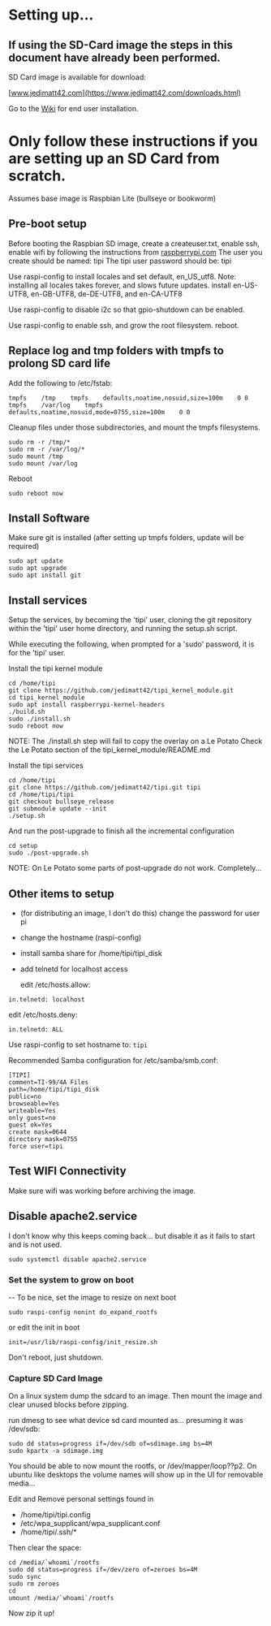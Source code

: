 # Setting up...

## If using the SD-Card image the steps in this document have already been performed.

SD Card image is available for download: 

[www.jedimatt42.com](https://www.jedimatt42.com/downloads.html)

Go to the [Wiki](https://github.com/jedimatt42/tipi/wiki) for end user installation.

# Only follow these instructions if you are setting up an SD Card from scratch.

Assumes base image is Raspbian Lite (bullseye or bookworm)

## Pre-boot setup

Before booting the Raspbian SD image, create a createuser.txt, enable ssh, enable wifi by
following the instructions from [raspberrypi.com](https://raspberrypi.com/documentation/computers/configuration.html#setting-up-a-headless-raspberry-pi)
The user you create should be named: tipi
The tipi user password should be: tipi

Use raspi-config to install locales and set default, en_US_utf8.
Note: installing all locales takes forever, and slows future updates.
install en-US-UTF8, en-GB-UTF8, de-DE-UTF8, and en-CA-UTF8

Use raspi-config to disable i2c so that gpio-shutdown can be enabled.

Use raspi-config to enable ssh, and grow the root filesystem.
reboot.

## Replace log and tmp folders with tmpfs to prolong SD card life

Add the following to /etc/fstab:

```
tmpfs    /tmp    tmpfs    defaults,noatime,nosuid,size=100m    0 0
tmpfs    /var/log    tmpfs    defaults,noatime,nosuid,mode=0755,size=100m    0 0
```

Cleanup files under those subdirectories, and mount the tmpfs filesystems.

```
sudo rm -r /tmp/*
sudo rm -r /var/log/*
sudo mount /tmp
sudo mount /var/log
```

Reboot

```
sudo reboot now
```


## Install Software

Make sure git is installed (after setting up tmpfs folders, update will be required)

```
sudo apt update
sudo apt upgrade
sudo apt install git
```

## Install services

Setup the services, by becoming the 'tipi' user, cloning the git repository 
within the 'tipi' user home directory, and running the setup.sh script.

While executing the following, when prompted for a 'sudo' password, it 
is for the 'tipi' user.

Install the tipi kernel module

```
cd /home/tipi
git clone https://github.com/jedimatt42/tipi_kernel_module.git
cd tipi_kernel_module
sudo apt install raspberrypi-kernel-headers
./build.sh
sudo ./install.sh
sudo reboot now
```

NOTE: The ./install.sh step will fail to copy the overlay on a Le Potato
      Check the Le Potato section of the tipi_kernel_module/README.md 

Install the tipi services

```
cd /home/tipi
git clone https://github.com/jedimatt42/tipi.git tipi
cd /home/tipi/tipi
git checkout bullseye_release
git submodule update --init
./setup.sh
```

And run the post-upgrade to finish all the incremental configuration

```
cd setup
sudo ./post-upgrade.sh
```

NOTE: On Le Potato some parts of post-upgrade do not work. Completely...

## Other items to setup

* (for distributing an image, I don't do this) change the password for user pi
* change the hostname (raspi-config)
* install samba share for /home/tipi/tipi_disk
* add telnetd for localhost access

   edit /etc/hosts.allow: 

```
in.telnetd: localhost
```

   edit /etc/hosts.deny: 

```
in.telnetd: ALL
```


Use raspi-config to set hostname to: `tipi`

Recommended Samba configuration for /etc/samba/smb.conf:

```
[TIPI]
comment=TI-99/4A Files
path=/home/tipi/tipi_disk
public=no
browseable=Yes
writeable=Yes
only guest=no
guest ok=Yes
create mask=0644
directory mask=0755
force user=tipi
```

## Test WIFI Connectivity

Make sure wifi was working before archiving the image. 

## Disable apache2.service

I don't know why this keeps coming back... but disable it as it fails to start and is 
not used.

```
sudo systemctl disable apache2.service
```

### Set the system to grow on boot

-- To be nice, set the image to resize on next boot 
```
sudo raspi-config nonint do_expand_rootfs
```

or edit the init in boot
```
init=/usr/lib/raspi-config/init_resize.sh
```

Don't reboot, just shutdown.

### Capture SD Card Image

On a linux system dump the sdcard to an image. Then mount the image and clear unused blocks before zipping.

run dmesg to see what device sd card mounted as... presuming it was /dev/sdb:

```
sudo dd status=progress if=/dev/sdb of=sdimage.img bs=4M
sudo kpartx -a sdimage.img
```

You should be able to now mount the rootfs, or /dev/mapper/loop??p2.  On ubuntu like desktops the volume names will show up in the UI for removable media... 

Edit and Remove personal settings found in
- /home/tipi/tipi.config
- /etc/wpa_supplicant/wpa_supplicant.conf
- /home/tipi/.ssh/*

Then clear the space:

```
cd /media/`whoami`/rootfs
sudo dd status=progress if=/dev/zero of=zeroes bs=4M
sudo sync
sudo rm zeroes
cd
umount /media/`whoami`/rootfs
```

Now zip it up!
